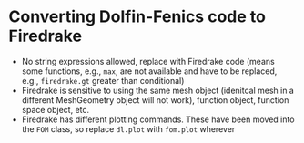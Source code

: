 # Converting Dolfin-Fenics code to Firedrake

- No string expressions allowed, replace with Firedrake code (means some functions, e.g., `max`, are not available and have to be replaced, e.g., `firedrake.gt` greater than conditional)
- Firedrake is sensitive to using the same mesh object (idenitcal mesh in a different MeshGeometry object will not work), function object, function space object, etc.
- Firedrake has different plotting commands. These have been moved into the `FOM` class, so replace `dl.plot` with `fom.plot` wherever
